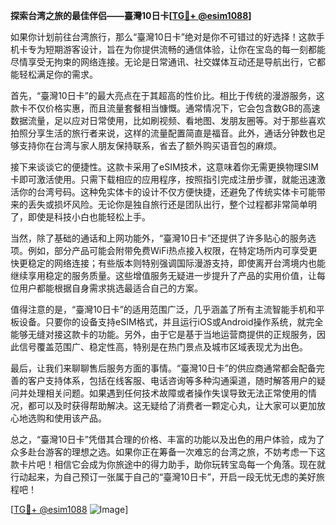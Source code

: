 **探索台湾之旅的最佳伴侣——臺灣10日卡[[TG💪+ @esim1088](https://t.me/s/esim1088)]**

如果你计划前往台湾旅行，那么“臺灣10日卡”绝对是你不可错过的好选择！这款手机卡专为短期游客设计，旨在为你提供流畅的通信体验，让你在宝岛的每一刻都能尽情享受无拘束的网络连接。无论是日常通讯、社交媒体互动还是导航出行，它都能轻松满足你的需求。

首先，“臺灣10日卡”的最大亮点在于其超高的性价比。相比于传统的漫游服务，这款卡不仅价格实惠，而且流量套餐相当慷慨。通常情况下，它会包含数GB的高速数据流量，足以应对日常使用，比如刷视频、看地图、发朋友圈等。对于那些喜欢拍照分享生活的旅行者来说，这样的流量配置简直是福音。此外，通话分钟数也足够支持你在台湾与家人朋友保持联系，省去了额外购买语音包的麻烦。

接下来谈谈它的便捷性。这款卡采用了eSIM技术，这意味着你无需更换物理SIM卡即可激活使用。只需下载相应的应用程序，按照指引完成注册步骤，就能迅速激活你的台湾号码。这种免实体卡的设计不仅方便快捷，还避免了传统实体卡可能带来的丢失或损坏风险。无论你是独自旅行还是团队出行，整个过程都非常简单明了，即使是科技小白也能轻松上手。

当然，除了基础的通话和上网功能外，“臺灣10日卡”还提供了许多贴心的服务选项。例如，部分产品可能会附带免费WiFi热点接入权限，在特定场所内可享受更快更稳定的网络连接；有些版本则特别强调国际漫游支持，即使离开台湾境内也能继续享用稳定的服务质量。这些增值服务无疑进一步提升了产品的实用价值，让每位用户都能根据自身需求挑选最适合自己的方案。

值得注意的是，“臺灣10日卡”的适用范围广泛，几乎涵盖了所有主流智能手机和平板设备。只要你的设备支持eSIM格式，并且运行iOS或Android操作系统，就完全能够无缝对接这款卡的功能。另外，由于它是基于当地运营商提供的正规服务，因此信号覆盖范围广、稳定性高，特别是在热门景点及城市区域表现尤为出色。

最后，让我们来聊聊售后服务方面的事情。“臺灣10日卡”的供应商通常都会配备完善的客户支持体系，包括在线客服、电话咨询等多种沟通渠道，随时解答用户的疑问并处理相关问题。如果遇到任何技术故障或者操作失误导致无法正常使用的情况，都可以及时获得帮助解决。这无疑给了消费者一颗定心丸，让大家可以更加放心地选购和使用该产品。

总之，“臺灣10日卡”凭借其合理的价格、丰富的功能以及出色的用户体验，成为了众多赴台游客的理想之选。如果你正在筹备一次难忘的台湾之旅，不妨考虑一下这款卡片吧！相信它会成为你旅途中的得力助手，助你玩转宝岛每一个角落。现在就行动起来，为自己预订一张属于自己的“臺灣10日卡”，开启一段无忧无虑的美好旅程吧！

[[TG💪+ @esim1088](https://t.me/s/esim1088) ![Image](https://i.postimg.cc/4NQfJmqS/Snipaste-2025-05-13-00-14-12.png)]